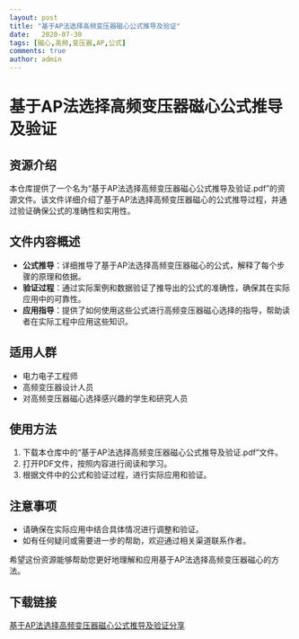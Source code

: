 ```yaml
---
layout: post
title: "基于AP法选择高频变压器磁心公式推导及验证"
date:   2020-07-30
tags: [磁心,高频,变压器,AP,公式]
comments: true
author: admin
---
```

# 基于AP法选择高频变压器磁心公式推导及验证

## 资源介绍

本仓库提供了一个名为“基于AP法选择高频变压器磁心公式推导及验证.pdf”的资源文件。该文件详细介绍了基于AP法选择高频变压器磁心的公式推导过程，并通过验证确保公式的准确性和实用性。

## 文件内容概述

- **公式推导**：详细推导了基于AP法选择高频变压器磁心的公式，解释了每个步骤的原理和依据。
- **验证过程**：通过实际案例和数据验证了推导出的公式的准确性，确保其在实际应用中的可靠性。
- **应用指导**：提供了如何使用这些公式进行高频变压器磁心选择的指导，帮助读者在实际工程中应用这些知识。

## 适用人群

- 电力电子工程师
- 高频变压器设计人员
- 对高频变压器磁心选择感兴趣的学生和研究人员

## 使用方法

1. 下载本仓库中的“基于AP法选择高频变压器磁心公式推导及验证.pdf”文件。
2. 打开PDF文件，按照内容进行阅读和学习。
3. 根据文件中的公式和验证过程，进行实际应用和验证。

## 注意事项

- 请确保在实际应用中结合具体情况进行调整和验证。
- 如有任何疑问或需要进一步的帮助，欢迎通过相关渠道联系作者。

希望这份资源能够帮助您更好地理解和应用基于AP法选择高频变压器磁心的方法。

## 下载链接

[基于AP法选择高频变压器磁心公式推导及验证分享](https://pan.quark.cn/s/8afe1fb40bdf)